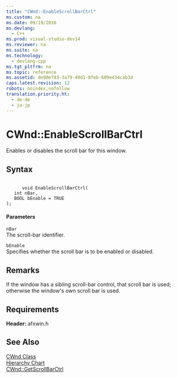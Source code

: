 ```yaml
---
title: "CWnd::EnableScrollBarCtrl"
ms.custom: na
ms.date: 09/19/2016
ms.devlang: 
  - C++
ms.prod: visual-studio-dev14
ms.reviewer: na
ms.suite: na
ms.technology: 
  - devlang-cpp
ms.tgt_pltfrm: na
ms.topic: reference
ms.assetid: de90e783-3a79-49d1-8feb-609e434cab3d
caps.latest.revision: 12
robots: noindex,nofollow
translation.priority.ht: 
  - de-de
  - ja-jp
---
```

# CWnd::EnableScrollBarCtrl
Enables or disables the scroll bar for this window.  
  
## Syntax  
  
```  
  
      void EnableScrollBarCtrl(  
   int nBar,  
   BOOL bEnable = TRUE   
);  
```  
  
#### Parameters  
 `nBar`  
 The scroll-bar identifier.  
  
 `bEnable`  
 Specifies whether the scroll bar is to be enabled or disabled.  
  
## Remarks  
 If the window has a sibling scroll-bar control, that scroll bar is used; otherwise the window's own scroll bar is used.  
  
## Requirements  
 **Header:** afxwin.h  
  
## See Also  
 [CWnd Class](../vs140/CWnd-Class.md)   
 [Hierarchy Chart](../vs140/Hierarchy-Chart.md)   
 [CWnd::GetScrollBarCtrl](../vs140/CWnd--GetScrollBarCtrl.md)